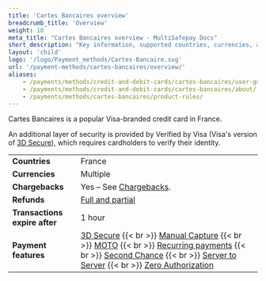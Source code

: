```yaml
---
title: 'Cartes Bancaires overview'
breadcrumb_title: 'Overview'
weight: 10
meta_title: "Cartes Bancaires overview - MultiSafepay Docs"
short_description: "Key information, supported countries, currencies, and features"
layout: 'child'
logo: '/logo/Payment_methods/Cartes-Bancaire.svg'
url: '/payment-methods/cartes-bancaires/overview/'
aliases:
    - /payments/methods/credit-and-debit-cards/cartes-bancaires/user-guide/about-chargebacks/
    - /payments/methods/credit-and-debit-cards/cartes-bancaires/about/
    - /payments/methods/cartes-bancaires/product-rules/
---
```

Cartes Bancaires is a popular Visa-branded credit card in France. 

An additional layer of security is provided by Verified by Visa (Visa's version of [3D Secure](/security-and-legal/payment-regulations/about-3d-secure/)), which requires cardholders to verify their identity.

|   |   |   |
|---|---|---|
| **Countries**  | France  | 
| **Currencies**  | Multiple | 
| **Chargebacks**  | Yes – See [Chargebacks](/payments/chargebacks/). | 
| **Refunds** | [Full and partial](/refunds/full-partial) |
| **Transactions expire after** | 1 hour |
| **Payment features** | [3D Secure](/features/3d-secure/) {{< br >}} [Manual Capture](/features/manual-capture/) {{< br >}} [MOTO](/features/moto/) {{< br >}} [Recurring payments](/features/recurring-payments/) {{< br >}} [Second Chance](/features/second-chance/) {{< br >}} [Server to Server](/features/server-to-server/) {{< br >}} [Zero Authorization](/features/zero-authorization/) |



